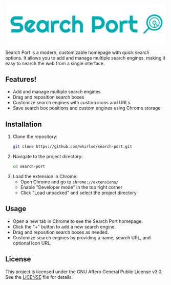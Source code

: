 
![logo](./logo.png)

Search Port is a modern, customizable homepage with quick search options. It allows you to add and manage multiple search engines, making it easy to search the web from a single interface.

## Features!

- Add and manage multiple search engines
- Drag and reposition search boxes
- Customize search engines with custom icons and URLs
- Save search box positions and custom engines using Chrome storage

## Installation

1. Clone the repository:
    ```sh
    git clone https://github.com/whirlxd/search-port.git
    ```
2. Navigate to the project directory:
    ```sh
    cd search-port
    ```
3. Load the extension in Chrome:
    - Open Chrome and go to `chrome://extensions/`
    - Enable "Developer mode" in the top right corner
    - Click "Load unpacked" and select the project directory

## Usage

- Open a new tab in Chrome to see the Search Port homepage.
- Click the "+" button to add a new search engine.
- Drag and reposition search boxes as needed.
- Customize search engines by providing a name, search URL, and optional icon URL.

## License

This project is licensed under the GNU Affero General Public License v3.0. See the [LICENSE](LICENSE) file for details.